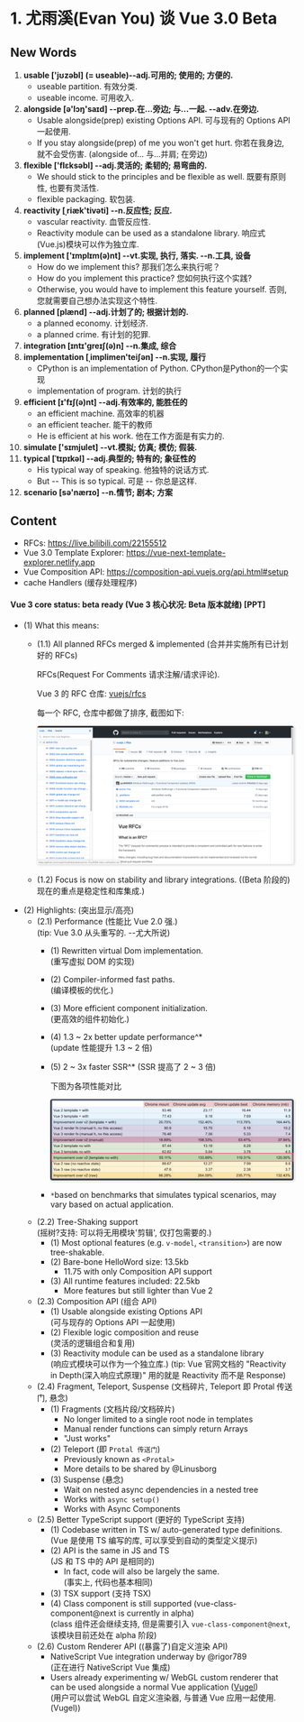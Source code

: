 # 1. 尤雨溪(Evan You) 谈 Vue 3.0 Beta





## New Words

1. **usable ['jʊzəbl] (= useable)--adj.可用的; 使用的; 方便的.**
    + useable partition. 有效分类.
    + useable income. 可用收入.
1. **alongside [ə'lɔŋ'saɪd] --prep.在...旁边; 与...一起. --adv.在旁边.**
    + Usable alongside(prep) existing Options API.
      可与现有的 Options API 一起使用.
    + If you stay alongside(prep) of me you won't get hurt.
      你若在我身边, 就不会受伤害. (alongside of... 与...并肩; 在旁边)
1. **flexible ['flɛksəbl] --adj.灵活的; 柔韧的; 易弯曲的.**
    + We should stick to the principles and be flexible as well.
      既要有原则性, 也要有灵活性.
    + flexible packaging. 软包装.
1. **reactivity [ˌriæk'tivəti] --n.反应性; 反应.**
    + vascular reactivity. 血管反应性.
    + Reactivity module can be used as a standalone library.
      响应式(Vue.js)模块可以作为独立库.
1. **implement ['ɪmplɪm(ə)nt] --vt.实现, 执行, 落实. --n.工具, 设备**
    + How do we implement this? 那我们怎么来执行呢？
    + How do you implement this practice? 您如何执行这个实践?
    + Otherwise, you would have to implement this feature yourself. 
      否则, 您就需要自己想办法实现这个特性. 
1. **planned [plænd] --adj.计划了的; 根据计划的.**
    + a planned economy. 计划经济.
    + a planned crime. 有计划的犯罪.
1. **integration [ɪntɪ'greɪʃ(ə)n] --n.集成, 综合**
1. **implementation [ˌimplimen'teiʃən] --n.实现, 履行**
    + CPython is an implementation of Python.  CPython是Python的一个实现
    + implementation of program. 计划的执行    
1. **efficient [ɪ'fɪʃ(ə)nt] --adj.有效率的, 能胜任的**
    + an efficient machine. 高效率的机器
    + an efficient teacher. 能干的教师
    + He is efficient at his work. 他在工作方面是有实力的.
1. **simulate ['sɪmjulet] --vt.模拟; 仿真; 模仿; 假装.**
1. **typical [ˈtɪpɪkəl] --adj.典型的; 特有的; 象征性的**
    + His typical way of speaking. 他独特的说话方式.
    + But -- This is so typical. 可是 -- 你总是这样. 
1. **scenario [sə'nærɪo] --n.情节; 剧本; 方案**



## Content
- RFCs: https://live.bilibili.com/22155512
- Vue 3.0 Template Explorer:
  https://vue-next-template-explorer.netlify.app
- Vue Composition API: https://composition-api.vuejs.org/api.html#setup
- cache Handlers (缓存处理程序)
#### Vue 3 core status: beta ready (Vue 3 核心状况: Beta 版本就绪) [PPT]
- (1) What this means:
    + (1.1) All planned RFCs merged & implemented
      (合并并实施所有已计划好的 RFCs)

      RFCs(Request For Comments 请求注解/请求评论).

      Vue 3 的 RFC 仓库: [vuejs/rfcs](https://github.com/vuejs/rfcs)

      每一个 RFC, 仓库中都做了排序, 截图如下:

       <img src="./images-vue-knowledge-set/vue-rfc.png"
            style="margin-left: 0; border-radius: 4px;
            box-shadow: 1px 1px 3px 2px #e5e5e5">

    + (1.2) Focus is now on stability and library integrations.
      ((Beta 阶段的)现在的重点是稳定性和库集成.)
- (2) Highlights: (突出显示/高亮)
    + (2.1) Performance (性能比 Vue 2.0 强.)  
      (tip: Vue 3.0 从头重写的. --尤大所说)
        + (1) Rewritten virtual Dom implementation.  
          (重写虚拟 DOM 的实现)
        + (2) Compiler-informed fast paths.  
          (编译模板的优化.)
        + (3) More efficient component initialization.  
          (更高效的组件初始化.)
        + (4) 1.3 ~ 2x better update performance^*  
          (update 性能提升 1.3 ~ 2 倍)
        + (5) 2 ~ 3x faster SSR^* (SSR 提高了 2 ~ 3 倍)
          
          下图为各项性能对比

          <img src="./images-vue-knowledge-set/compression.png"
                style="margin-left: 0; border-radius: 4px;
                    box-shadow: 1px 1px 3px 2px #e5e5e5">
        + `*`based on benchmarks that simulates typical scenarios,
          may vary based on actual application.
    + (2.2) Tree-Shaking support  
      (摇树?支持: 可以将无用模块'剪辑', 仅打包需要的.)
        + (1) Most optional features (e.g. `v-model`, `<transition>`)
          are now tree-shakable.
        + (2) Bare-bone HelloWord size: 13.5kb
            - 11.75 with only Composition API support
        + (3) All runtime features included: 22.5kb
            - More features but still lighter than Vue 2
    + (2.3) Composition API (组合 API)
        + (1) Usable alongside existing Options API  
          (可与现存的 Options API 一起使用)
        + (2) Flexible logic composition and reuse  
          (灵活的逻辑组合和复用)
        + (3) Reactivity module can be used as a standalone library  
          (响应式模块可以作为一个独立库.) 
          (tip: Vue 官网文档的 "Reactivity in Depth(深入响应式原理)"
          用的就是 Reactivity 而不是 Response)
    + (2.4) Fragment, Teleport, Suspense
      (文档碎片, Teleport 即 Protal 传送门, 悬念)
        - (1) Fragments (文档片段/文档碎片)
            + No longer limited to a single root node in templates
            + Manual render functions can simply return Arrays
            + "Just works"
        - (2) Teleport (即 `Protal 传送门`)
            + Previously known as `<Protal>`
            + More details to be shared by @Linusborg
        - (3) Suspense (悬念)
            + Wait on nested async dependencies in a nested tree
            + Works with `async setup()`
            + Works with Async Components
    + (2.5) Better TypeScript support (更好的 TypeScript 支持)
        - (1) Codebase written in TS w/ auto-generated type definitions.  
          (Vue 是使用 TS 编写的库, 可以享受到自动的类型定义提示)
        - (2) API is the same in JS and TS  
          (JS 和 TS 中的 API 是相同的)
            + In fact, code will also be largely the same.  
              (事实上, 代码也基本相同)
        - (3) TSX support (支持 TSX)
        - (4) Class component is still supported
          (vue-class-component@next is currently in alpha)  
          (class 组件还会继续支持, 但是需要引入 `vue-class-component@next`,
          该模块目前还处在 alpha 阶段)
    + (2.6) Custom Renderer API ((暴露了)自定义渲染 API)
        - NativeScript Vue integration underway by @rigor789  
          (正在进行 NativeScript Vue 集成)
        - Users already experimenting w/ WebGL custom
          renderer that can be used alongside a normal Vue
          application ([Vugel](https://vugel.planning.nl/#application))  
          (用户可以尝试 WebGL 自定义渲染器, 与普通 Vue 应用一起使用. (Vugel))